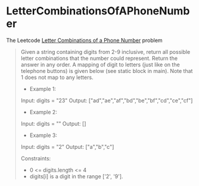 # LetterCombinationsOfAPhoneNumber
The Leetcode [Letter Combinations of a Phone Number](https://leetcode.com/problems/letter-combinations-of-a-phone-number/) problem
>Given a string containing digits from 2-9 inclusive, return all possible letter combinations that the number could represent. Return the answer in any order.
>A mapping of digit to letters (just like on the telephone buttons) is given below (see static block in main). Note that 1 does not map to any letters.
>
> - Example 1:
>
>Input: digits = "23"
>Output: ["ad","ae","af","bd","be","bf","cd","ce","cf"]
>
> - Example 2:
>
>Input: digits = ""
>Output: []
> 
> - Example 3:
>
>Input: digits = "2"
>Output: ["a","b","c"]
>
>Constraints:
> - 0 <= digits.length <= 4
> - digits[i] is a digit in the range ['2', '9'].
